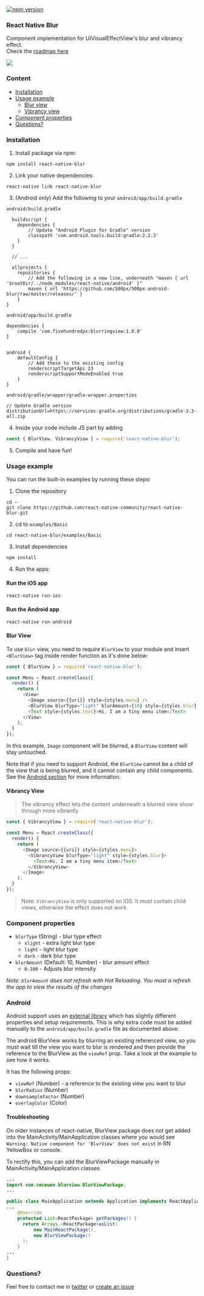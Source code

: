 [![npm version](https://badge.fury.io/js/react-native-blur.svg)](https://badge.fury.io/js/react-native-blur)

### React Native Blur
Component implementation for UIVisualEffectView's blur and vibrancy effect.<br>
Check the [roadmap here](https://github.com/Kureev/react-native-blur/issues/1)

<img src='https://cloud.githubusercontent.com/assets/5795227/20123354/d877dba4-a61e-11e6-8e5a-c85f76419e20.gif' />

### Content
- [Installation](#installation)
- [Usage example](#usage-example)
  - [Blur view](#blur-view)
  - [Vibrancy view](#vibrancy-view)
- [Component properties](#component-properties)
- [Questions?](#questions)

### Installation
1. Install package via npm:

  ```
  npm install react-native-blur
  ```

2. Link your native dependencies:
  ```
  react-native link react-native-blur
  ```
3. (Android only) Add the following to your `android/app/build.gradle`

`android/build.gradle`
```
  buildscript {
    dependencies {
        // Update "Android Plugin for Gradle" version
        classpath 'com.android.tools.build:gradle:2.2.3'
    }
  }

  // ...

  allprojects {
    repositories {
        // Add the following in a new line, underneath "maven { url '$rootDir/../node_modules/react-native/android' }"
        maven { url 'https://github.com/500px/500px-android-blur/raw/master/releases/' }
    }
}
```

`android/app/build.gradle`
```
dependencies {
    compile 'com.fivehundredpx:blurringview:1.0.0'
}


android {
    defaultConfig {
        // Add these to the existing config
        renderscriptTargetApi 23
        renderscriptSupportModeEnabled true
    }
}
```

`android/gradle/wrapper/gradle-wrapper.properties`
```
// Update Gradle version
distributionUrl=https\://services.gradle.org/distributions/gradle-3.3-all.zip
```

4. Inside your code include JS part by adding

  ```javascript
  const { BlurView, VibrancyView } = require('react-native-blur');
  ```

5. Compile and have fun!

### Usage example

You can run the built-in examples by running these steps:


1. Clone the repository

```
cd ~
git clone https://github.com/react-native-community/react-native-blur.git
```

2. cd to `examples/Basic`

```
cd react-native-blur/examples/Basic
```

3. Install dependencies

```
npm install
```

4. Run the apps:

#### Run the iOS app

```
react-native run-ios
```

#### Run the Android app

```
react-native run-android
```

#### Blur View

To use `blur` view, you need to require `BlurView` to your module and insert `<BlurView>` tag inside render function as it's done below:

```javascript
const { BlurView } = require('react-native-blur');

const Menu = React.createClass({
  render() {
    return (
      <View>
        <Image source={{uri}} style={styles.menu} />
        <BlurView blurType="light" blurAmount={10} style={styles.blur} />
        <Text style={styles.text}>Hi, I am a tiny menu item</Text>
      </View>
    );
  }
});
```

In this example, `Image` component will be blurred, a `BlurView` content will stay untouched.

Note that if you need to support Android, the `BlurView` cannot be a child of the view that is being
blurred, and it cannot contain any child components. See the [Android section](#android) for more information.

#### Vibrancy View
> The vibrancy effect lets the content underneath a blurred view show through more vibrantly

```javascript
const { VibrancyView } = require('react-native-blur');

const Menu = React.createClass({
  render() {
    return (
      <Image source={{uri}} style={styles.menu}>
        <VibrancyView blurType="light" style={styles.blur}>
          <Text>Hi, I am a tiny menu item</Text>
        </VibrancyView>
      </Image>
    );
  }
});
```

> Note: `VibrancyView` is only supported on iOS. It must contain child views, otherwise the effect does not work.

### Component properties
- `blurType` (String) - blur type effect
  - `xlight` - extra light blur type
  - `light` - light blur type
  - `dark` - dark blur type
- `blurAmount` (Default: 10, Number) - blur amount effect
  - `0-100` - Adjusts blur intensity

*Note: `blurAmount` does not refresh with Hot Reloading. You must a refresh the app to view the results of the changes*

### Android

Android support uses an [external library](https://github.com/500px/500px-android-blur) which has slightly different properties and setup requirements. This is why extra code must be added manually to the `android/app/build.gradle` file as documented above.

The android BlurView works by blurring an existing referenced view, so you must wait till the view you want to blur is rendered and then provide the reference to the BlurView as the `viewRef` prop. Take a look at the example to see how it works.

It has the following props:

- `viewRef` (Number) - a reference to the existing view you want to blur
- `blurRadius` (Number)
- `downsampleFactor` (Number)
- `overlayColor` (Color)

#### Troubleshooting
On older instances of react-native, BlurView package does not get added into the MainActivity/MainApplication classes where you would see `Warning: Native component for 'BlurView' does not exist` in RN YellowBox or console.

To rectify this, you can add the BlurViewPackage manually in MainActivity/MainApplication classes
```java
...
import com.cmcewen.blurview.BlurViewPackage;
...

public class MainApplication extends Application implements ReactApplication {
...
    @Override
    protected List<ReactPackage> getPackages() {
      return Arrays.<ReactPackage>asList(
          new MainReactPackage(),
          new BlurViewPackage()
      );
    }
...
}
```

### Questions?
Feel free to contact me in [twitter](https://twitter.com/kureevalexey) or [create an issue](https://github.com/Kureev/react-native-blur/issues/new)
